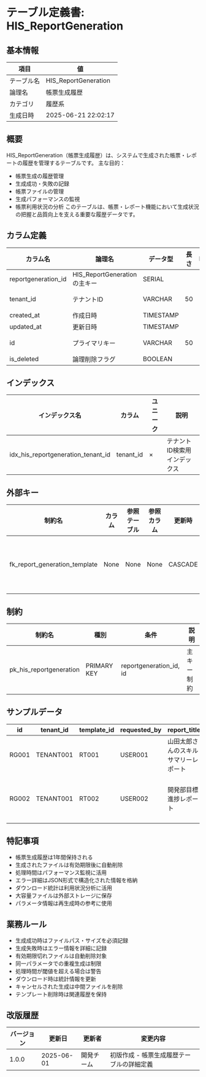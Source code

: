 # テーブル定義書: HIS_ReportGeneration

## 基本情報

| 項目 | 値 |
|------|-----|
| テーブル名 | HIS_ReportGeneration |
| 論理名 | 帳票生成履歴 |
| カテゴリ | 履歴系 |
| 生成日時 | 2025-06-21 22:02:17 |

## 概要

HIS_ReportGeneration（帳票生成履歴）は、システムで生成された帳票・レポートの履歴を管理するテーブルです。
主な目的：
- 帳票生成の履歴管理
- 生成成功・失敗の記録
- 帳票ファイルの管理
- 生成パフォーマンスの監視
- 帳票利用状況の分析
このテーブルは、帳票・レポート機能において生成状況の把握と品質向上を支える重要な履歴データです。


## カラム定義

| カラム名 | 論理名 | データ型 | 長さ | NULL | デフォルト | 説明 |
|----------|--------|----------|------|------|------------|------|
| reportgeneration_id | HIS_ReportGenerationの主キー | SERIAL |  | × |  | HIS_ReportGenerationの主キー |
| tenant_id | テナントID | VARCHAR | 50 | × |  | テナントID（マルチテナント対応） |
| created_at | 作成日時 | TIMESTAMP |  | × | CURRENT_TIMESTAMP | 作成日時 |
| updated_at | 更新日時 | TIMESTAMP |  | × | CURRENT_TIMESTAMP | 更新日時 |
| id | プライマリキー | VARCHAR | 50 | × |  | プライマリキー（UUID） |
| is_deleted | 論理削除フラグ | BOOLEAN |  | × | False | 論理削除フラグ |

## インデックス

| インデックス名 | カラム | ユニーク | 説明 |
|----------------|--------|----------|------|
| idx_his_reportgeneration_tenant_id | tenant_id | × | テナントID検索用インデックス |

## 外部キー

| 制約名 | カラム | 参照テーブル | 参照カラム | 更新時 | 削除時 | 説明 |
|--------|--------|--------------|------------|--------|--------|------|
| fk_report_generation_template | None | None | None | CASCADE | RESTRICT | 外部キー制約 |

## 制約

| 制約名 | 種別 | 条件 | 説明 |
|--------|------|------|------|
| pk_his_reportgeneration | PRIMARY KEY | reportgeneration_id, id | 主キー制約 |

## サンプルデータ

| id | tenant_id | template_id | requested_by | report_title | report_category | output_format | generation_status | parameters | file_path | file_size | download_count | last_downloaded_at | requested_at | started_at | completed_at | processing_time_ms | error_message | error_details | expires_at |
|------|------|------|------|------|------|------|------|------|------|------|------|------|------|------|------|------|------|------|------|
| RG001 | TENANT001 | RT001 | USER001 | 山田太郎さんのスキルサマリーレポート | SKILL | PDF | SUCCESS | {"employee_id": "EMP001", "report_date": "2025-06-01"} | /reports/2025/06/01/skill_summary_EMP001_20250601.pdf | 1048576 | 3 | 2025-06-01 18:45:00 | 2025-06-01 15:30:00 | 2025-06-01 15:30:05 | 2025-06-01 15:30:25 | 20000 | None | None | 2025-06-08 15:30:00 |
| RG002 | TENANT001 | RT002 | USER002 | 開発部目標進捗レポート | GOAL | EXCEL | FAILED | {"department_id": "DEPT001", "period_start": "2025-05-01", "period_end": "2025-05-31"} | None | None | 0 | None | 2025-06-01 16:00:00 | 2025-06-01 16:00:10 | 2025-06-01 16:00:15 | 5000 | データ取得エラー: 指定された期間のデータが見つかりません | {"error_code": "DATA_NOT_FOUND", "sql_error": "No rows found for the specified period"} | None |

## 特記事項

- 帳票生成履歴は1年間保持される
- 生成されたファイルは有効期限後に自動削除
- 処理時間はパフォーマンス監視に活用
- エラー詳細はJSON形式で構造化された情報を格納
- ダウンロード統計は利用状況分析に活用
- 大容量ファイルは外部ストレージに保存
- パラメータ情報は再生成時の参考に使用

## 業務ルール

- 生成成功時はファイルパス・サイズを必須記録
- 生成失敗時はエラー情報を詳細に記録
- 有効期限切れファイルは自動削除対象
- 同一パラメータでの重複生成は制限
- 処理時間が閾値を超える場合は警告
- ダウンロード時は統計情報を更新
- キャンセルされた生成は中間ファイルを削除
- テンプレート削除時は関連履歴を保持

## 改版履歴

| バージョン | 更新日 | 更新者 | 変更内容 |
|------------|--------|--------|----------|
| 1.0.0 | 2025-06-01 | 開発チーム | 初版作成 - 帳票生成履歴テーブルの詳細定義 |